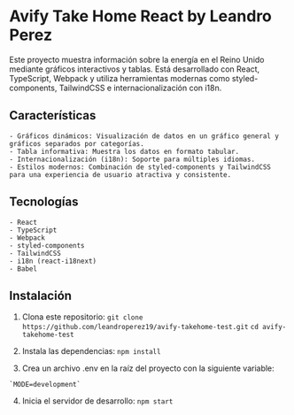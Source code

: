 # Avify Take Home React by Leandro Perez

Este proyecto muestra información sobre la energía en el Reino Unido mediante gráficos interactivos y tablas. Está desarrollado con React, TypeScript, Webpack y utiliza herramientas modernas como styled-components, TailwindCSS e internacionalización con i18n.

## Características

    - Gráficos dinámicos: Visualización de datos en un gráfico general y gráficos separados por categorías.
    - Tabla informativa: Muestra los datos en formato tabular.
    - Internacionalización (i18n): Soporte para múltiples idiomas.
    - Estilos modernos: Combinación de styled-components y TailwindCSS para una experiencia de usuario atractiva y consistente.

## Tecnologías

    - React
    - TypeScript
    - Webpack
    - styled-components
    - TailwindCSS
    - i18n (react-i18next)
    - Babel

## Instalación

1. Clona este repositorio: `git clone https://github.com/leandroperez19/avify-takehome-test.git` `cd avify-takehome-test`

2. Instala las dependencias: `npm install`

3. Crea un archivo .env en la raíz del proyecto con la siguiente variable:

```
`MODE=development`
```

4. Inicia el servidor de desarrollo: `npm start`
